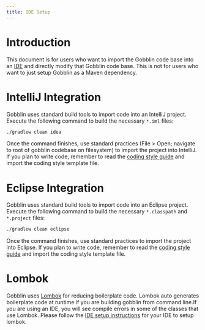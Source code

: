 ```yaml
---
title: IDE Setup
---
```


# Introduction
This document is for users who want to import the Gobblin code base into an [IDE](https://en.wikipedia.org/wiki/Integrated_development_environment) and directly modify that Gobblin code base. This is not for users who want to just setup Gobblin as a Maven dependency.

# IntelliJ Integration
Gobblin uses standard build tools to import code into an IntelliJ project. Execute the following command to build the necessary `*.iml` files:
```bash
./gradlew clean idea
```
Once the command finishes, use standard practices (File > Open; navigate to root of gobblin codebase on filesystem) to import the project into IntelliJ.
If you plan to write code, remember to read the [coding style guide](CodingStyle) and import the coding style template file. 

# Eclipse Integration
Gobblin uses standard build tools to import code into an Eclipse project. Execute the following command to build the necessary `*.classpath` and `*.project` files:
```bash
./gradlew clean eclipse
```
Once the command finishes, use standard practices to import the project into Eclipse.
If you plan to write code, remember to read the [coding style guide](CodingStyle) and import the coding style template file.  

# Lombok
Gobblin uses [Lombok](https://projectlombok.org/) for reducing boilerplate code. Lombok auto generates boilerplate code at runtime if you are building gobblin from command line.If you are using an IDE, you will see compile errors in some of the classes that use Lombok. Please follow the [IDE setup instructions](https://projectlombok.org/download.html) for your IDE to setup lombok.
